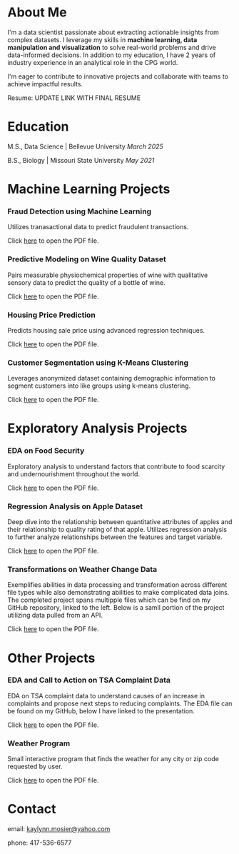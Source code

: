 # About Me
I'm a data scientist passionate about extracting actionable insights from complex datasets. I leverage my skills in **machine learning, data manipulation and visualization** to solve real-world problems and drive data-informed decisions. In addition to my education, I have 2 years of industry experience in an analytical role in the CPG world.

I'm eager to contribute to innovative projects and collaborate with teams to achieve impactful results.

Resume: UPDATE LINK WITH FINAL RESUME

# Education

M.S., Data Science  |  Bellevue University *March 2025*

B.S., Biology  |  Missouri State University *May 2021*


# Machine Learning Projects
<body>
<h3>Fraud Detection using Machine Learning</h3>
  <p>Utilizes tranasactional data to predict fraudulent transactions.</p>
<p>Click <a href="Fraud Classification on Ethereum Dataset/EDA & Fraud Detection Using Machine Learning.pdf" target="_blank">here</a> to open the PDF file.</p>
</body>

<body>
<h3>Predictive Modeling on Wine Quality Dataset</h3>
  <p>Pairs measurable physiochemical properties of wine with qualitative sensory data to predict the quality of a bottle of wine.</p>
<p>Click <a href="PCA & Logistic Regression on Wine Quality Dataset/EDA and Clustering on Wine Quality Dataset.pdf" target="_blank">here</a> to open the PDF file.</p>
</body>

<body>
<h3>Housing Price Prediction</h3>
  <p>Predicts housing sale price using advanced regression techniques.</p>
  <p>Click <a href="House Sale Price Prediction using Advanced Regression/Ames Housing Price Prediction Using Regression.pdf" target="_blank">here</a> to open the PDF file. </p>
</body>

<body>
<h3>Customer Segmentation using K-Means Clustering</h3>
  <p>Leverages anonymized dataset containing demographic information to segment customers into like groups using k-means clustering.</p>
  <p>Click <a href="K-Means Clustering on Retail Data for Customer Segmentation/dunhumby- The Complete Journey EDA & Segmentation.pdf" target="_blank">here</a> to open the PDF file.</p>
</body>

# Exploratory Analysis Projects
<body>
<h3>EDA on Food Security</h3>
  <p>Exploratory analysis to understand factors that contribute to food scarcity and undernourishment throughout the world.</p>
  <p>Click <a href="EDA on Food Security/EDA-on-Food-Security-Data.pdf" target="_blank">here</a> to open the PDF file.</p>
</body>

<body>
<h3>Regression Analysis on Apple Dataset</h3>
  <p>Deep dive into the relationship between quantitative attributes of apples and their relationship to quality rating of that apple. Utilizes regression analysis to further analyze relationships between the features and target variable. </p>
  <p>Click <a href="Regression Analysis on Apple Quality Data/EDA on Apple Data with Regression Analysis.pdf">here</a> to open the PDF file.</p>
</body>

<body>
<h3>Transformations on Weather Change Data</h3>
  <p>Exemplifies abilities in data processing and transformation across different file types while also demonstrating abilities to make complicated data joins.
The completed project spans multipple files which can be find on my GitHub repository, linked to the left. Below is a samll portion of the project utilizing data pulled from an API. </p>
<p>Click <a href="Transformations on Weather Data/EDA on Weather Change Data- API.pdf">here</a> to open the PDF file.</p>
</body>

# Other Projects
<body>
<h3> EDA and Call to Action on TSA Complaint Data</h3>
  <p> EDA on TSA complaint data to understand causes of an increase in complaints and propose next steps to reducing complaints. The EDA file can be found on my GitHub, below I have linked to the presentation.</p>
  <p>Click <a href="TSA Complaint EDA with Call to Action/TSA Complaints Presentation.pdf">here</a> to open the PDF file.</p>
</body>

<body>
<h3>Weather Program</h3>
  <p>Small interactive program that finds the weather for any city or zip code requested by user. </p>
<p>Click <a href="Weather Program/Weather Program.pdf">here</a> to open the PDF file.</p>
</body>

# Contact
email: kaylynn.mosier@yahoo.com

phone: 417-536-6577
